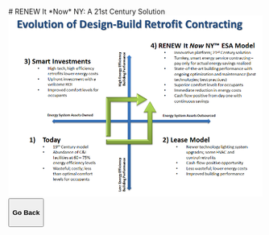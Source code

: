 ﻿<div class="main">
        <section>
            <div class="container">




<br>
# RENEW It *Now* NY: A 21st Century Solution


<img src="assets/Evolution of Design-Build Contracting.png" class="img-responsive center-block" alt="Evolution of Design-Build Contracting" style="min-width: 70%;"> 


<button onclick="goBack()" type="button" class="btn btn-default" aria-label="Go Back">
  <span class="glyphicon glyphicon-arrow-left" aria-hidden="true"></span>
 <h4>Go Back</h4>
</button>

